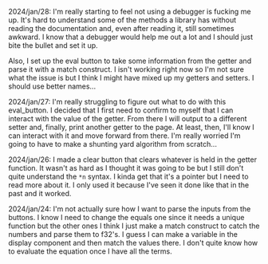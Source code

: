 2024/jan/28:
I'm really starting to feel not using a debugger is fucking me up. It's hard to understand some of the methods a library has without reading the documentation and, even after reading it, still sometimes awkward. I know that a debugger would help me out a lot and I should just bite the bullet and set it up.

Also, I set up the eval button to take some information from the getter and parse it with a match construct. I isn't working right now so I'm not sure what the issue is but I think I might have mixed up my getters and setters. I should use better names...

2024/jan/27:
I'm really struggling to figure out what to do with this eval_button. I decided that I first need to confirm to myself that I can interact with the value of the getter. From there I will output to a different setter and, finally, print another getter to the page. At least, then, I'll know I can interact with it and move forward from there. I'm really worried I'm going to have to make a shunting yard algorithm from scratch...

2024/jan/26:
I made a clear button that clears whatever is held in the getter function. It wasn't as hard as I thought it was going to be but I still don't quite understand the `*n` syntax. I kinda get that it's a pointer but I need to read more about it. I only used it because I've seen it done like that in the past and it worked.


2024/jan/24:
I'm not actually sure how I want to parse the inputs from the buttons. I know I need to change the equals one since it needs a unique function but the other ones I think I just make a match construct to catch the numbers and parse them to f32's. 
I guess I can make a variable in the display component and then match the values there. I don't quite know how to evaluate the equation once I have all the terms.
